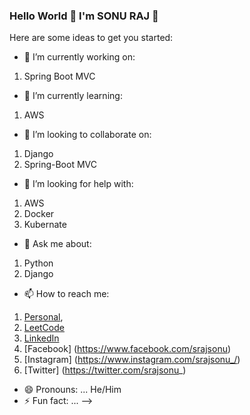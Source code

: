 ### Hello World 👋  I'm SONU RAJ  👋


Here are some ideas to get you started:

- 🔭 I’m currently working on:
1. Spring Boot MVC

- 🌱 I’m currently learning:
1. AWS

- 👯 I’m looking to collaborate on:
1. Django
2. Spring-Boot MVC

- 🤔 I’m looking for help with:
1. AWS
2. Docker
3. Kubernate

- 💬 Ask me about:
1. Python
2. Django

- 📫 How to reach me:
1. [Personal](https://srajsonu.ml),
2. [LeetCode](https://leetcode.com/srajsonu/)
3. [LinkedIn](https://www.linkedin.com/in/srajsonu/)
4. [Facebook] (https://www.facebook.com/srajsonu)
5. [Instagram] (https://www.instagram.com/srajsonu_/)
6. [Twitter] (https://twitter.com/srajsonu_)

- 😄 Pronouns: ... He/Him
- ⚡ Fun fact: ...
-->
